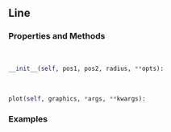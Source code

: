## <a id="McUtils.Plots.Primitives.Line">Line</a>


### Properties and Methods
<a id="McUtils.Plots.Primitives.Line.__init__">&nbsp;</a>
```python
__init__(self, pos1, pos2, radius, **opts): 
```

<a id="McUtils.Plots.Primitives.Line.plot">&nbsp;</a>
```python
plot(self, graphics, *args, **kwargs): 
```

### Examples
